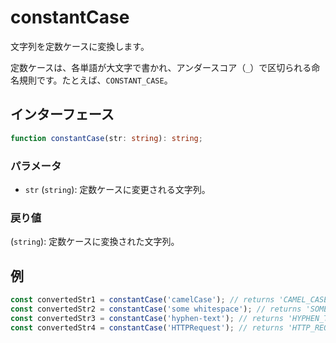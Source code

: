 # constantCase

文字列を定数ケースに変換します。

定数ケースは、各単語が大文字で書かれ、アンダースコア（`_`）で区切られる命名規則です。たとえば、`CONSTANT_CASE`。

## インターフェース

```typescript
function constantCase(str: string): string;
```

### パラメータ

- `str` (`string`): 定数ケースに変更される文字列。

### 戻り値

(`string`): 定数ケースに変換された文字列。

## 例

```typescript
const convertedStr1 = constantCase('camelCase'); // returns 'CAMEL_CASE'
const convertedStr2 = constantCase('some whitespace'); // returns 'SOME_WHITESPACE'
const convertedStr3 = constantCase('hyphen-text'); // returns 'HYPHEN_TEXT'
const convertedStr4 = constantCase('HTTPRequest'); // returns 'HTTP_REQUEST'
```
